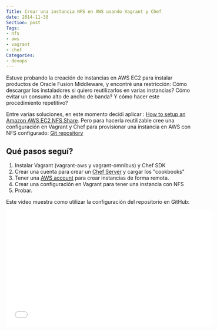 ```yaml
---
Title: Crear una instancia NFS en AWS usando Vagrant y Chef
date: 2014-11-30
Section: post
Tags: 
- nfs
- aws
- vagrant
- chef
Categories: 
- devops
---
```


Estuve probando la creación de instancias en AWS EC2 para instalar productos de Oracle
Fusion Middleware, y encontré una restricción: Cómo descargar los instaladores si
quiero reutilizarlos en varias instancias? Cómo evitar un consumo alto
de ancho de banda? Y cómo hacer este procedimiento repetitivo?

Entre varias soluciones, en este momento decidi aplicar : [How to setup an Amazon AWS EC2 NFS Share](https://theredblacktree.wordpress.com/2013/05/23/how-to-setup-a-amazon-aws-ec2-nfs-share/).
Pero para hacerla reutilizable cree una configuración en Vagrant y Chef para provisionar
una instancia en AWS con NFS configurado: [Git repository](https://github.com/jeqo/vagrant-aws-chef-nfs)

## Qué pasos seguí? ##

1. Instalar Vagrant (vagrant-aws y vagrant-omnibus) y Chef SDK
2. Crear una cuenta para crear un [Chef Server](https://manage.opscode.com/) y cargar los "cookbooks"
3. Tener una [AWS account](http://aws.amazon.com/) para crear instancias de forma remota.
4. Crear una configuración en Vagrant para tener una instancia con NFS
5. Probar.

Este video muestra como utilizar la configuración del repositorio en GitHub:

<iframe width="560" height="315" src="//www.youtube.com/embed/gqhY82kdHh4" frameborder="0" allowfullscreen></iframe>
